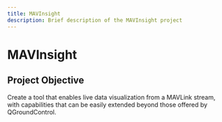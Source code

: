 ```yaml
---
title: MAVInsight
description: Brief description of the MAVInsight project
---
```


# MAVInsight

## Project Objective
Create a tool that enables live data visualization from a MAVLink stream, with capabilities that can be easily extended beyond those offered by QGroundControl.
